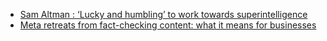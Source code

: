 - [Sam Altman : ‘Lucky and humbling’ to work towards superintelligence](https://cur.at/8Gt59QO?m=web)
- [Meta retreats from fact-checking content: what it means for businesses](https://cur.at/fYuptNd?m=web)
